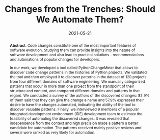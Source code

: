 ---
title: "Changes from the Trenches: Should We Automate Them?"
authors: '<i>Yaroslav Golubev, Jiawei Li, Viacheslav Bushev, Timofey Bryksin, and Iftekhar Ahmed</i>'
status: "preprint"
collection: publications
permalink: /publication/2021-05-21-patterns
date: 2021-05-21
venue: '<b>e-Print archive</b>'
pdf: 'https://arxiv.org/pdf/2105.10157.pdf'
tool: 'https://zenodo.org/record/4562237'
counter_id: 'I1'
abstract: '<p><b>Abstract</b>. Code changes constitute one of the most important features of software evolution. Studying them can provide insights into the nature of software development and also lead to practical solutions - recommendations and automations of popular changes for developers.</p><p>In our work, we developed a tool called PythonChangeMiner that allows to discover code change patterns in the histories of Python projects. We validated the tool and then employed it to discover patterns in the dataset of 120 projects from four different domains of software engineering. We manually categorized patterns that occur in more than one project from the standpoint of their structure and content, and compared different domains and patterns in that regard. We conducted a survey of the authors of the discovered changes: 82.9% of them said that they can give the change a name and 57.9% expressed their desire to have the changes automated, indicating the ability of the tool to discover valuable patterns. Finally, we interviewed 9 members of a popular integrated development environment (IDE) development team to estimate the feasibility of automating the discovered changes. It was revealed that independence from the context and high precision made a pattern a better candidate for automation. The patterns received mainly positive reviews and several were ranked as very likely for automation.</p>'
---